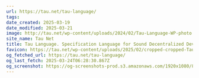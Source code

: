 ```yaml
---
url: https://tau.net/tau-language/
tags: 
date_created: 2025-03-19
date_modified: 2025-03-21
image: http://tau.net/wp-content/uploads/2024/02/Tau-Language-WP-photo.png
site_name: Tau Net
title: Tau Language. Specification Language for Sound Decentralized Development
favicon: https://tau.net/wp-content/uploads/2025/02/cropped-cropped-Tau-Net-Symbol-new1-192x192.png
og_fetched_url: https://tau.net/tau-language/
og_last_fetch: 2025-03-24T06:28:30.867Z
og_screenshot: https://og-screenshots-prod.s3.amazonaws.com/1920x1080/80/false/8b8322fe8558b1043d995e52a2c9b09d7bacbda72a8262e4a3c8268756819785.jpeg
---
```

